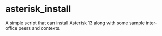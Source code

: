 # asterisk_install
A simple script that can install Asterisk 13 along with some sample inter-office peers and contexts.
